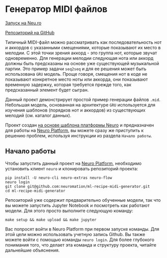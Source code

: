 # Генератор MIDI файлов

[Запуск на Neu.ro](https://apps.neu.ro/ml-recipes/midi-generator)

[Репозиторий на GitHub](https://github.com/neuromation/ml-recipe-midi-generator)

Типичный MIDI-файл можно рассматривать как последовательность нот и аккордов с указанными смещениями, которые показывают их место в мелодии. С этой точки зрения аккорд - это группа нот, которые звучат одновременно. Для генерации мелодии следующая нота или аккорд должны быть предсказаны на основе уже существующей музыкальной партии. Это пример задачи `seq2seq` и для ее решения может быть использована `GRU` модель. Проще говоря, смещения нот в коде не показывают конкретное место ноты или аккорда, они показывают временную задержку, которая требуется прежде того, как предсказанный элемент будет сыгран.

Данный проект демонстрирует простой пример генерации файлов `.mid`. Небольшая модель, основанная на архитектуре `GRU` используется для изучения шаблонов \(порядков нот и аккордов\) из существующих мелодий \(см. каталог данных\).

Проект создан [на основе шаблона платформы Neuro](https://github.com/neuromation/cookiecutter-neuro-project) и предназначен для работы на [Neuro Platform](https://neu.ro), вы можете сразу же приступить к решению проблем, используя инструкции из раздела `Начало работы`.

## Начало работы

Чтобы запустить данный проект на [Neuro Platform](https://neu.ro), необходимо установить клиент `neuro` и клонировать репозиторий проекта:

```text
pip install -U neuro-cli neuro-extras neuro-flow
neuro login
git clone git@github.com:neuromation/ml-recipe-midi-generator.git
cd ml-recipe-midi-generator
```

Репозиторий уже содержит предварительно обученные модели, так что вы можете запустить Jupyter Notebook и посмотреть как работают модели. Для этого просто выполните следующую команду:

```text
make setup && make upload && make jupyter
```

Вас попросят войти в Neuro Platform при первом запуске команды. Для этой цели можно использовать учетную запись Github. Вы также можете войти с помощью команды `neuro login`. Для более глубокого понимания того, что делает эта команда и структуру проекта, читайте дальнейшие объяснения.

